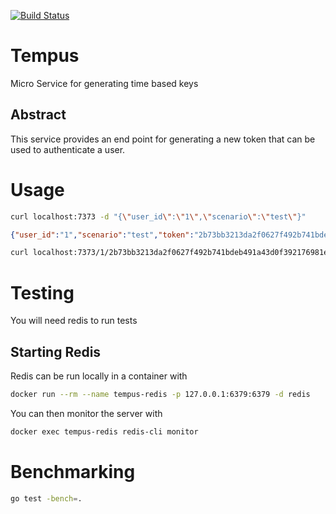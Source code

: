 [![Build Status](https://travis-ci.org/roundpartner/tempus.svg?branch=master)](https://travis-ci.org/roundpartner/tempus)
# Tempus
Micro Service for generating time based keys
## Abstract
This service provides an end point for generating a new token that can be used to authenticate a user.
# Usage
```bash
curl localhost:7373 -d "{\"user_id\":\"1\",\"scenario\":\"test\"}"
```
```json
{"user_id":"1","scenario":"test","token":"2b73bb3213da2f0627f492b741bdeb491a43d0f392176981e4138924147ca0d7"}
```
```bash
curl localhost:7373/1/2b73bb3213da2f0627f492b741bdeb491a43d0f392176981e4138924147ca0d7
```

# Testing
You will need redis to run tests
## Starting Redis
Redis can be run locally in a container with
```bash
docker run --rm --name tempus-redis -p 127.0.0.1:6379:6379 -d redis
```
You can then monitor the server with
```bash
docker exec tempus-redis redis-cli monitor
```
# Benchmarking
```bash
go test -bench=.
```
